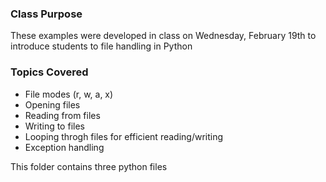 ### Class Purpose
These examples were developed in class on Wednesday, February 19th to introduce students to file handling in Python

### Topics Covered
- File modes (r, w, a, x)
- Opening files
- Reading from files
- Writing to files
- Looping throgh files for efficient reading/writing
- Exception handling

This folder contains three python files
